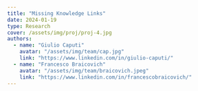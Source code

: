 ```yaml
---
title: "Missing Knowledge Links"
date: 2024-01-19
type: Research
cover: /assets/img/proj/proj-4.jpg
authors:
  - name: "Giulio Caputi"
    avatar: "/assets/img/team/cap.jpg"
    link: "https://www.linkedin.com/in/giulio-caputi/"
  - name: "Francesco Braicovich"
    avatar: "/assets/img/team/braicovich.jpeg"
    link: "https://www.linkedin.com/in/francescobraicovich/"
---
```

